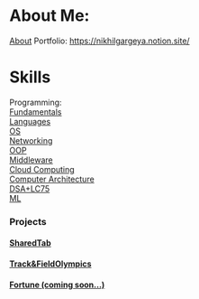 # About Me:
[About](career.md)
Portfolio: https://nikhilgargeya.notion.site/

# Skills  
Programming:  
[Fundamentals](fundamentals.md)  
[Languages](languages.md)  
[OS](os.md)  
[Networking](networking.md)  
[OOP](oop.md)  
[Middleware](middleware.md)  
[Cloud Computing](cloud.md)  
[Computer Architecture](comparch.md)  
[DSA+LC75](dsalc.md)  
[ML](ml.md)

### Projects
#### [SharedTab](sharedtab.md)
#### [Track&FieldOlympics](olympics.md)
#### [Fortune (coming soon...)](fortune.md)



